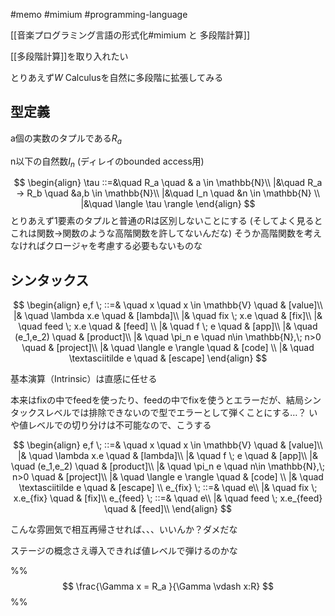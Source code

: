 #memo #mimium #programming-language 

[[音楽プログラミング言語の形式化#mimium と 多段階計算]]

[[多段階計算]]を取り入れたい

とりあえず$W$ Calculusを自然に多段階に拡張してみる
## 型定義



a個の実数のタプルである$R_a$

n以下の自然数$I_n$ (ディレイのbounded access用)

$$
\begin{align}
\tau ::=&\quad R_a \quad & a \in \mathbb{N}\\
      |&\quad R_a → R_b \quad &a,b \in \mathbb{N}\\
      |&\quad I_n \quad &n \in \mathbb{N} \\
      |&\quad \langle \tau \rangle
\end{align}
$$
とりあえず1要素のタプルと普通のRは区別しないことにする
(そしてよく見るとこれは関数→関数のような高階関数を許してないんだな)
そうか高階関数を考えなければクロージャを考慮する必要もないものな

## シンタックス

$$
\begin{align}
e,f \; ::=& \quad x \quad x \in \mathbb{V} \quad & [value]\\
     |& \quad \lambda x.e  \quad & [lambda]\\
     |& \quad fix \; x.e  \quad & [fix]\\
     |& \quad feed \; x.e \quad & [feed] \\
     |& \quad f \; e \quad & [app]\\
     |& \quad (e_1,e_2) \quad & [product]\\
     |& \quad \pi_n e \quad n\in \mathbb{N},\; n>0 \quad & [project]\\
     |& \quad \langle e \rangle \quad & [code] \\
     |& \quad \textasciitilde e \quad & [escape]
\end{align}
$$

基本演算（Intrinsic）は直感に任せる

本来はfixの中でfeedを使ったり、feedの中でfixを使うとエラーだが、結局シンタックスレベルでは排除できないので型でエラーとして弾くことにする…？
いや値レベルでの切り分けは不可能なので、こうする

$$
\begin{align}
e,f \; ::=& \quad x \quad x \in \mathbb{V} \quad & [value]\\
     |& \quad \lambda x.e  \quad & [lambda]\\
     |& \quad f \; e \quad & [app]\\
     |& \quad (e_1,e_2) \quad & [product]\\
     |& \quad \pi_n e \quad n\in \mathbb{N},\; n>0 \quad & [project]\\
     |& \quad \langle e \rangle \quad & [code] \\
     |& \quad \textasciitilde e \quad & [escape] \\
e_{fix} \; ::=& \quad e\\
		|&  \quad fix \; x.e_{fix}  \quad & [fix]\\
e_{feed} \; ::=& \quad e\\
		|&  \quad feed \; x.e_{feed}  \quad & [feed]\\
\end{align}
$$

こんな雰囲気で相互再帰させれば、、、いいんか？ダメだな

ステージの概念さえ導入できれば値レベルで弾けるのかな

%%
$$
\frac{\Gamma x = R_a }{\Gamma \vdash x:R}
$$%%

